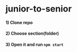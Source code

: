 # junior-to-senior


#### 1) Clone repo
#### 2) Choose section(folder)
#### 3) Open it and run `npm start`
